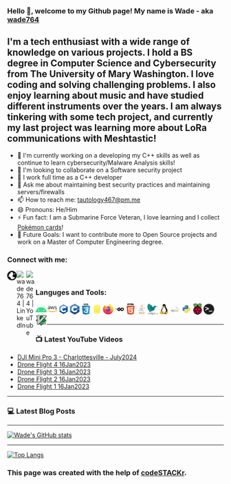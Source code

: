 ### Hello 👋, welcome to my Github page! My name is Wade - aka [wade764][website]

## I'm a tech enthusiast with a wide range of knowledge on various projects. I hold a BS degree in Computer Science and Cybersecurity from The University of Mary Washington. I love coding and solving challenging problems. I also enjoy learning about music and have studied different instruments over the years. I am always tinkering with some tech project, and currently my last project was learning more about LoRa communications with Meshtastic!
- 🔭 I'm currently working on a developing my C++ skills as well as continue to learn cybersecurity/Malware Analysis skills!
- 👯 I'm looking to collaborate on a Software security project
- 🤔 I work full time as a C++ developer
- 💬 Ask me about maintaining best security practices and maintaining servers/firewalls
- 📫 How to reach me: tautology467@pm.me
- 😄 Pronouns: He/Him
- ⚡ Fun fact: I am a Submarine Force Veteran, I love learning and I collect [Pokémon cards][pokemon]!
- 🚂 Future Goals: I want to contribute more to Open Source projects and work on a Master of Computer Engineering degree.

### Connect with me:

[<img align="left" alt="wadetech.net" width="22px" src="https://raw.githubusercontent.com/iconic/open-iconic/master/svg/globe.svg" />][website]
[<img align="left" alt="wade764 | LinkedIn" width="22px" src="https://cdn.jsdelivr.net/npm/simple-icons@v3/icons/linkedin.svg" />][linkedin]
[<img align="left" alt="wade764 | YouTube" width="22px" src="https://cdn.jsdelivr.net/npm/simple-icons@v3/icons/youtube.svg" />][youtube]

<br />

### Languges and Tools:

[<img align="left" alt="Android" width="26px" src="https://raw.githubusercontent.com/github/explore/8baf984947f4d9c32006bd03fa4c51ff91aadf8d/topics/android/android.png" />][android]
[<img align="left" alt="AWS" width="26px" src="https://raw.githubusercontent.com/github/explore/fbceb94436312b6dacde68d122a5b9c7d11f9524/topics/aws/aws.png" />][aws]
[<img align="left" alt="C" width="26px" src="https://raw.githubusercontent.com/github/explore/f3e22f0dca2be955676bc70d6214b95b13354ee8/topics/c/c.png" />][c]
[<img align="left" alt="C++" width="26px" src="https://raw.githubusercontent.com/github/explore/180320cffc25f4ed1bbdfd33d4db3a66eeeeb358/topics/cpp/cpp.png" />][cpp]
[<img align="left" alt="CSS" width="26px" src="https://raw.githubusercontent.com/github/explore/80688e429a7d4ef2fca1e82350fe8e3517d3494d/topics/css/css.png" />][css]
[<img align="left" alt="Database" width="26px" src="https://raw.githubusercontent.com/github/explore/13295c57999765ac9ffa3281942a72ab08b79de2/topics/database/database.png" />][database]
[<img align="left" alt="Firefox" width="26px" src="https://raw.githubusercontent.com/github/explore/728542e0d33f83720614f61923a9cb424264db23/topics/firefox/firefox.png" />][firefox]
[<img align="left" alt="Go" width="26px" src="https://raw.githubusercontent.com/github/explore/80688e429a7d4ef2fca1e82350fe8e3517d3494d/topics/go/go.png" />][go]
[<img align="left" alt="HTML" width="26px" src="https://raw.githubusercontent.com/github/explore/80688e429a7d4ef2fca1e82350fe8e3517d3494d/topics/html/html.png" />][html]
[<img align="left" alt="Java" width="26px" src="https://raw.githubusercontent.com/github/explore/5b3600551e122a3277c2c5368af2ad5725ffa9a1/topics/java/java.png" />][java]
[<img align="left" alt="LaTex" width="26px" src="https://raw.githubusercontent.com/github/explore/80688e429a7d4ef2fca1e82350fe8e3517d3494d/topics/latex/latex.png" />][latex]
[<img align="left" alt="Linux" width="26px" src="https://raw.githubusercontent.com/github/explore/80688e429a7d4ef2fca1e82350fe8e3517d3494d/topics/linux/linux.png" />][linux]
[<img align="left" alt="MySQL" width="26px" src="https://raw.githubusercontent.com/github/explore/80688e429a7d4ef2fca1e82350fe8e3517d3494d/topics/mysql/mysql.png" />][mysql]
[<img align="left" alt="Python" width="26px" src="https://raw.githubusercontent.com/github/explore/80688e429a7d4ef2fca1e82350fe8e3517d3494d/topics/python/python.png" />][python]
[<img align="left" alt="Raspberry Pi" width="26px" src="https://raw.githubusercontent.com/github/explore/80688e429a7d4ef2fca1e82350fe8e3517d3494d/topics/raspberry-pi/raspberry-pi.png" />][raspberry-pi]
[<img align="left" alt="Terminal" width="26px" src="https://raw.githubusercontent.com/github/explore/d92924b1d925bb134e308bd29c9de6c302ed3beb/topics/terminal/terminal.png" />][terminal]
[<img align="left" alt="Vim" width="26px" src="https://raw.githubusercontent.com/github/explore/80688e429a7d4ef2fca1e82350fe8e3517d3494d/topics/vim/vim.png" />][vim]

<br />
<br />

---

### 📺 Latest YouTube Videos
<!-- YOUTUBE:START -->
- [DJI Mini Pro 3 - Charlottesville - July2024](https://www.youtube.com/watch?v=xl4CFFXzs_4)
- [Drone Flight 4 16Jan2023](https://www.youtube.com/watch?v=IOuU2qntMFM)
- [Drone Flight 3 16Jan2023](https://www.youtube.com/watch?v=tLzoOGiw_oo)
- [Drone Flight 2 16Jan2023](https://www.youtube.com/watch?v=kO9-JmlL4Us)
- [Drone Flight 1 16Jan2023](https://www.youtube.com/watch?v=YlnrENLGng4)
<!-- YOUTUBE:END -->

---

### 💻 Latest Blog Posts
<!-- BLOG-POST-LIST:START -->
<!-- BLOG-POST-LIST:END -->

---

[![Wade's GitHub stats](https://github-readme-stats.vercel.app/api?username=wade764&show_icons=true&theme=blue-green&count_private=true)](https://github.com/anuraghazra/github-readme-stats)

---

[![Top Langs](https://github-readme-stats.vercel.app/api/top-langs/?username=wade764)](https://github.com/anuraghazra/github-readme-stats)


### This page was created with the help of [codeSTACKr][videoSource].


[pjmr]: https://certifications.tcm-sec.com/pjmr/

[website]: http://wadetech.net/
[linkedin]: https://www.linkedin.com/in/wadenelsoncompnerd/
[youtube]: https://www.youtube.com/@waden9933

[pokemon]: https://www.psacard.com/psasetregistry/nelsonwm764/profile/355171

[android]: https://github.com/topics/android
[aws]: https://github.com/topics/aws
[c]: https://github.com/topics/c
[cpp]: https://github.com/topics/cpp
[css]: https://github.com/topics/css
[database]: https://github.com/topics/database
[firefox]: https://github.com/topics/firefox
[go]: https://github.com/topics/go
[html]: https://github.com/topics/html
[java]: https://github.com/topics/java
[latex]: https://github.com/topics/latex
[linux]: https://github.com/topics/linux
[mysql]: https://github.com/topics/mysql
[python]: https://github.com/topics/python
[raspberry-pi]: https://github.com/topics/raspberry-pi
[terminal]: https://github.com/topics/terminal
[vim]: https://github.com/topics/vim


[videoSource]: https://youtu.be/ECuqb5Tv9qI

